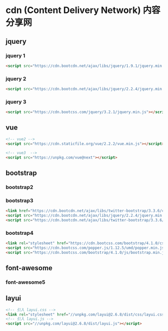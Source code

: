# cdn (Content Delivery Network) 内容分享网
## jquery
### jquery 1
``` html
<script src="https://cdn.bootcdn.net/ajax/libs/jquery/1.9.1/jquery.min.js"></script>
```
### jquery 2
``` html
<script src="https://cdn.bootcdn.net/ajax/libs/jquery/2.2.4/jquery.min.js"></script>
```
### jquery 3
``` html
<script src="https://cdn.bootcss.com/jquery/3.2.1/jquery.min.js"></script>
```


## vue
``` html
<!-- vue2 -->
<script src="https://cdn.staticfile.org/vue/2.2.2/vue.min.js"></script>

<!-- vue3  -->
<script src="https://unpkg.com/vue@next"></script>
```
## bootstrap
### bootstrap2

### bootstrap3
``` html
<link href="https://cdn.bootcdn.net/ajax/libs/twitter-bootstrap/3.3.6/css/bootstrap.min.css" rel="stylesheet">
<script src="https://cdn.bootcdn.net/ajax/libs/jquery/2.2.4/jquery.min.js"></script>
<script src="https://cdn.bootcdn.net/ajax/libs/twitter-bootstrap/3.3.6/js/bootstrap.min.js"></script>
```
### bootstrap4
``` html
<link rel="stylesheet" href="https://cdn.bootcss.com/bootstrap/4.1.0/css/bootstrap.min.css">
<script src="https://cdn.bootcss.com/popper.js/1.12.5/umd/popper.min.js"></script>
<script src="https://cdn.bootcss.com/bootstrap/4.1.0/js/bootstrap.min.js"></script>
``` 


## font-awesome
### font-awesome5 

## layui
``` html
<!-- 引入 layui.css -->
<link rel="stylesheet" href="//unpkg.com/layui@2.6.8/dist/css/layui.css">
<!-- 引入 layui.js -->
<script src="//unpkg.com/layui@2.6.8/dist/layui.js"></script>
``` 
